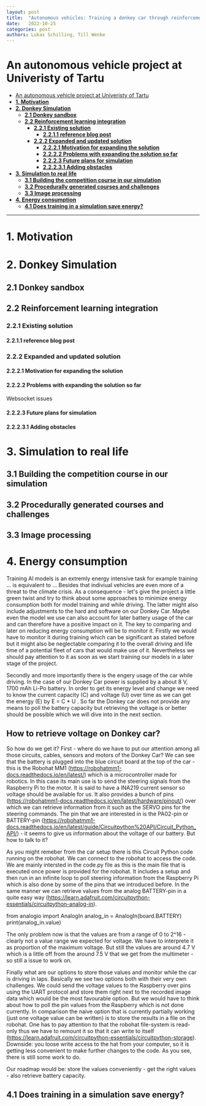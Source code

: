 ```yaml
---
layout: post
title:  "Autonomous vehicles: Training a donkey car through reinforcement learning in a simulation"
date:   2022-10-25
categories: post 
authors: Lukas Schilling, Till Wenke 
---
```

# An autonomous vehicle project at Univeristy of Tartu
- [An autonomous vehicle project at Univeristy of Tartu](#an-autonomous-vehicle-project-at-univeristy-of-tartu)
- [**1. Motivation**](#1-motivation)
- [**2. Donkey Simulation**](#2-donkey-simulation)
  - [**2.1 Donkey sandbox**](#21-donkey-sandbox)
  - [**2.2 Reinforcement learning integration**](#22-reinforcement-learning-integration)
    - [**2.2.1 Existing solution**](#221-existing-solution)
      - [**2.2.1.1 reference blog post**](#2211-reference-blog-post)
    - [**2.2.2 Expanded and updated solution**](#222-expanded-and-updated-solution)
      - [**2.2.2.1 Motivation for expanding the solution**](#2221-motivation-for-expanding-the-solution)
      - [**2.2.2.2 Problems with expanding the solution so far**](#2222-problems-with-expanding-the-solution-so-far)
      - [**2.2.2.3 Future plans for simulation**](#2223-future-plans-for-simulation)
      - [**2.2.2.3.1 Adding obstacles**](#22231-adding-obstacles)
- [**3. Simulation to real life**](#3-simulation-to-real-life)
  - [**3.1 Building the competition course in our simulation**](#31-building-the-competition-course-in-our-simulation)
  - [**3.2 Procedurally generated courses and challenges**](#32-procedurally-generated-courses-and-challenges)
  - [**3.3 Image processing**](#33-image-processing)
- [**4. Energy consumption**](#4-energy-consumption)
  - [**4.1 Does training in a simulation save energy?**](#41-does-training-in-a-simulation-save-energy)

<hr>

# **1. Motivation**
# **2. Donkey Simulation**
## **2.1 Donkey sandbox**
## **2.2 Reinforcement learning integration**
### **2.2.1 Existing solution**
#### **2.2.1.1 reference blog post**
### **2.2.2 Expanded and updated solution**
#### **2.2.2.1 Motivation for expanding the solution**

#### **2.2.2.2 Problems with expanding the solution so far**
Websocket issues
#### **2.2.2.3 Future plans for simulation**
#### **2.2.2.3.1 Adding obstacles**

# **3. Simulation to real life**
## **3.1 Building the competition course in our simulation**
## **3.2 Procedurally generated courses and challenges**
## **3.3 Image processing**

# **4. Energy consumption**
Training AI models is an extremly energy intensive task for example training ... is equivalent to ...
Besides that indiviual vehicles are even more of a threat to the climate crisis. As a consequence - let's give the project a little green twist and try to think about some approaches to minimize energy consumption both for model training and while driving. The latter might also include adjustments to the hard and software on our Donkey Car. Maybe even the model we use can also account for later battery usage of the car and can therefore have a positive impact on it.
The key to comparing and later on reducing energy consumption will be to monitor it. 
Firstly we would have to monitor it during training which can be significant as stated before but it might also be neglectable comparing it to the overall driving and life time of a potential fleet of cars that would make use of it. Nevertheless we should pay attention to it as soon as we start training our models in a later stage of the project.

Secondly and more importantly there is the engery usage of the car while driving. In the case of our Donkey Car power is supplied by a about 8 V, 1700 mAh Li-Po battery. In order to get its energy level and change we need to know the current capacity (C) and voltage (U) over time as we can get the energy (E) by E = C * U . So far the Donkey car does not provide any means to poll the battery capacity but retrieving the voltage is or better should be possible which we will dive into in the next section.

## How to retrieve voltage on Donkey car?
So how do we get it? First - where do we have to put our attention among all those circuits, cables, sensors and motors of the Donkey Car? We can see that the battery is plugged into the blue circuit board at the top of the car - this is the Robohat MM1 (https://robohatmm1-docs.readthedocs.io/en/latest/) which is a microcontroller made for robotics. In this case its main use is to send the steering signals from the Raspberry Pi to the motor. It is said to have a INA219 current sensor so voltage should be available for us. It also provides a bunch of pins (https://robohatmm1-docs.readthedocs.io/en/latest/hardware/pinout/) over which we can retrieve information from it such as the SERVO pins for the steering commands. The pin that we are interested in is the PA02-pin or BATTERY-pin (https://robohatmm1-docs.readthedocs.io/en/latest/guide/Circuitpython%20API/Circuit_Python_API/) - it seems to give us information about the voltage of our battery. But how to talk to it?

As you might remeber from the car setup there is this Circuit Python code running on the robohat. We can connect to the robohat to access the code. We are mainly intersted in the code.py file as this is the main file that is executed once power is provided for the robohat. It includes a setup and then run in an infinite loop to poll steering information from the Raspberry Pi which is also done by some of the pins that we introduced before. In the same manner we can retrieve values from the analog BATTERY-pin in a quite easy way (https://learn.adafruit.com/circuitpython-essentials/circuitpython-analog-in).

from analogio import AnalogIn
analog_in = AnalogIn(board.BATTERY)
print(analog_in.value)

The only problem now is that the values are from a range of 0 to 2^16 - clearly not a value range we expected for voltage. We have to interprete it as proportion of the maximum voltage. But still the values are around 4.7 V which is a little off from the around 7.5 V that we get from the multimeter - so still a issue to work on.

Finally what are our options to store those values and monitor while the car is driving in laps. Basically we see two options both with their very own challenges. We could send the voltage values to the Raspberry over pins using the UART protocol and store them right next to the recorded image data which would be the most favourable option. But we would have to think about how to poll the pin values from the Raspberry which is not done currently. In comparison the naive option that is currently partially working (just one voltage value can be written) is to store the results in a file on the robohat. One has to pay attention to that the robohat file-system is read-only thus we have to remount it so that it can write to itself (https://learn.adafruit.com/circuitpython-essentials/circuitpython-storage). Downside: you loose write access to the hat from your computer, so it is getting less convenient to make further changes to the code. As you see, there is still some work to do.

Our roadmap would be: store the values conveniently - get the right values - also retrieve battery capacity.

## **4.1 Does training in a simulation save energy?**